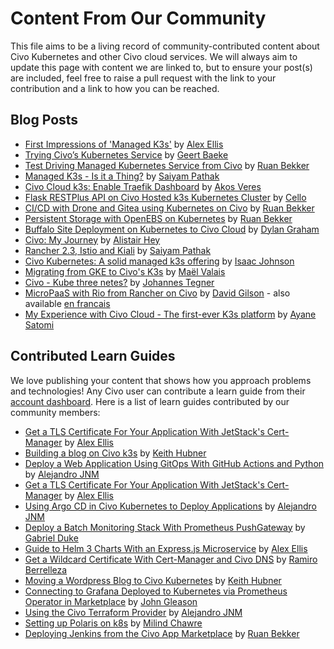 # Content From Our Community

This file aims to be a living record of community-contributed content about Civo Kubernetes and other Civo cloud services. We will always aim to update this page with content we are linked to, but to ensure your post(s) are included, feel free to raise a pull request with the link to your contribution and a link to how you can be reached.

## Blog Posts
* [First Impressions of 'Managed K3s'](https://rancher.com/blog/2019/first-impressions-managed-k3s/) by [Alex Ellis](https://twitter.com/alexellisuk)
* [Trying Civo’s Kubernetes Service](https://blog.baeke.info/2019/10/28/trying-civos-kubernetes-service/) by [Geert Baeke](https://twitter.com/geertbaeke)
* [Test Driving Managed Kubernetes Service from Civo](https://sysadmins.co.za/test-driving-managed-kubernetes-service-from-civo/) by [Ruan Bekker](https://twitter.com/ruanbekker)
* [Managed K3s - Is it a Thing?](https://medium.com/@SaiyamPathak/managed-k3s-is-it-a-thing-9397799c38a) by [Saiyam Pathak](https://twitter.com/Saiyampathak)
* [Civo Cloud k3s: Enable Traefik Dashboard](https://akos.me/2019/Civo-Cloud-Enable-Traefik-Dashboard/) by [Akos Veres](https://twitter.com/puck)
* [Flask RESTPlus API on Civo Hosted k3s Kubernetes Cluster](https://www.cellerich.ch/2019/11/30/flask-restplus-api-on-civo-hosted-k3s-kubernetes-cluster/) by [Cello](https://www.cellerich.ch/about/)
* [CI/CD with Drone and Gitea using Kubernetes on Civo](https://sysadmins.co.za/ci-cd-with-drone-and-gitea-using-kubernetes-on-civo-post-1/?utm_source=twitter&utm_medium=social&utm_campaign=gitea_drone_twitter) by [Ruan Bekker](https://twitter.com/ruanbekker)
* [Persistent Storage with OpenEBS on Kubernetes](https://sysadmins.co.za/persistent-storage-with-openebs-on-kubernetes/) by [Ruan Bekker](https://twitter.com/ruanbekker)
* [Buffalo Site Deployment on Kubernetes to Civo Cloud](https://grhm.dev/posts/buffalo-deployment-to-civo/) by [Dylan Graham](https://twitter.com/plusplusdylan/)
* [Civo: My Journey](https://blog.heyal.co.uk/civo-my-journey/) by [Alistair Hey](https://twitter.com/alistair_hey)
* [Rancher 2.3, Istio and Kiali](https://rancher.com/blog/2020/rancher-istio-kiali/) by [Saiyam Pathak](https://twitter.com/Saiyampathak)
* [Civo Kubernetes: A solid managed k3s offering](https://freshbrewed.science/civo-k8s-part-1/index.html) by [Isaac Johnson](https://twitter.com/AHEAD_Isaac)
* [Migrating from GKE to Civo's K3s](https://maelvls.dev/from-gke-to-civo-k3s/) by [Maël Valais](https://twitter.com/maelvls)
* [Civo - Kube three netes?](https://jite.eu/2020/5/5/kube-three-netes/) by [Johannes Tegner](https://twitter.com/_JiTe_)
* [MicroPaaS with Rio from Rancher on Civo](https://wetry.tech/micropaas-with-rio-from-rancher-en/) by [David Gilson](https://twitter.com/gilsondavid5) - also available [en francais](https://wetry.tech/micropaas-with-rio-from-rancher/)
* [My Experience with Civo Cloud - The first-ever K3s platform](https://dev.to/sr229/my-experience-with-civo-cloud-the-first-ever-k3s-platform-16nb) by [Ayane Satomi](https://dev.to/sr229)        

## Contributed Learn Guides
We love publishing your content that shows how you approach problems and technologies! Any Civo user can contribute a learn guide from their [account dashboard](https://www.civo.com/account/guides). Here is a list of learn guides contributed by our community members:
* [Get a TLS Certificate For Your Application With JetStack's Cert-Manager](https://www.civo.com/learn/get-a-tls-certificate-for-your-application-with-jetstack-s-cert-manager) by [Alex Ellis](https://twitter.com/alexellisuk)
* [Building a blog on Civo k3s](https://www.civo.com/learn/building-a-blog-on-civo-k3s) by [Keith Hubner](https://twitter.com/keithhubner)
* [Deploy a Web Application Using GitOps With GitHub Actions and Python](https://www.civo.com/learn/deploy-a-web-application-using-gitops-with-github-actions-and-python-in-civo) by [Alejandro JNM](https://twitter.com/alejandrojnm)
* [Get a TLS Certificate For Your Application With JetStack's Cert-Manager](https://www.civo.com/learn/get-a-tls-certificate-for-your-application-with-jetstack-s-cert-manager) by [Alex Ellis](https://twitter.com/alexellisuk)
* [Using Argo CD in Civo Kubernetes to Deploy Applications](https://www.civo.com/learn/install-argo-cd-in-k3s-civo-cloud-for-deploy-applications) by [Alejandro JNM](https://twitter.com/alejandrojnm)
* [Deploy a Batch Monitoring Stack With Prometheus PushGateway](https://www.civo.com/learn/deploy-a-batch-monitoring-stack-with-prometheus-pushgateway#introduction) by [Gabriel Duke](https://twitter.com/sudoDuke)
* [Guide to Helm 3 Charts With an Express.js Microservice](https://www.civo.com/learn/guide-to-helm-3-with-an-express-js-microservice) by [Alex Ellis](https://twitter.com/alexellisuk)
* [Get a Wildcard Certificate With Cert-Manager and Civo DNS](https://www.civo.com/learn/get-a-wildcard-certificate-with-cert-manager-and-civo-dns) by [Ramiro Berrelleza](https://twitter.com/rberrelleza)
* [Moving a Wordpress Blog to Civo Kubernetes](https://www.civo.com/learn/moving-wordpress-to-civo-kubernetes) by [Keith Hubner](https://twitter.com/keithhubner)
* [Connecting to Grafana Deployed to Kubernetes via Prometheus Operator in Marketplace](https://www.civo.com/learn/connecting-to-grafana-deployed-to-kubernetes-via-prometheus-operator-in-marketplace) by [John Gleason](https://twitter.com/johnnygtech)
* [Using the Civo Terraform Provider](https://www.civo.com/learn/using-the-civo-terraform-provider) by [Alejandro JNM](https://twitter.com/alejandrojnm)
* [Setting up Polaris on k8s](https://www.civo.com/learn/setting-up-polaris-on-k8s) by [Milind Chawre](https://milindchawre.github.io)
* [Deploying Jenkins from the Civo App Marketplace](https://www.civo.com/learn/deploy-jenkins-from-the-civo-app-marketplace) by [Ruan Bekker](https://twitter.com/ruanbekker)
